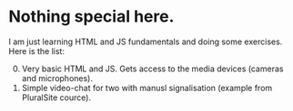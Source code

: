 # Nothing special here.

I am just learning HTML and JS fundamentals and doing some exercises. 
Here is the list:

00. Very basic HTML and JS. Gets access to the media devices (cameras and microphones).
01. Simple video-chat for two with manusl signalisation (example from PluralSite cource).

